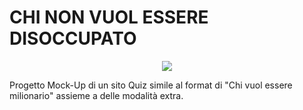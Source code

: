# CHI NON VUOL ESSERE DISOCCUPATO

<p align="center">
  <img src="http://some_place.com/image.png" />
</p>

Progetto Mock-Up di un sito Quiz simile al format di "Chi vuol essere milionario" assieme a delle modalità extra.
